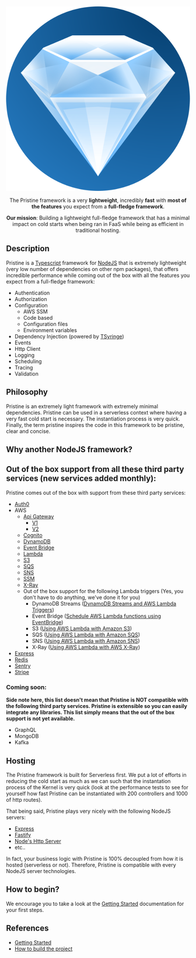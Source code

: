 <p align="center">
    <img src="assets/logo/pristine-logo.svg">
</p>

<p align="center">
    The Pristine framework is a very <strong>lightweight</strong>, incredibly <strong>fast</strong> with <strong>most of the features</strong> you expect from a <strong>full-fledge framework</strong>.
</p>

<p align="center">
<strong>Our mission</strong>: Building a lightweight full-fledge framework that has a minimal impact on cold starts when being ran in FaaS while being as efficient in traditional hosting.
</p>

Description
------------

Pristine is a [Typescript](https://www.typescriptlang.org) framework for [NodeJS](https://nodejs.org/en/) that is extremely lightweight (very low number of dependencies on other npm packages), 
that offers incredible performance while coming out of the box with all the features you expect from a full-fledge framework:

* Authentication
* Authorization
* Configuration
  * AWS SSM
  * Code based
  * Configuration files
  * Environment variables
* Dependency Injection (powered by [TSyringe](https://github.com/microsoft/tsyringe))
* Events
* Http Client
* Logging
* Scheduling
* Tracing
* Validation

Philosophy
------------
Pristine is an extremely light framework with extremely minimal dependencies. Pristine can be used in a serverless context where having a very fast
cold start is necessary. The instantiation process is very quick. Finally, the term pristine inspires the code in this framework to be pristine, clear and concise.

Why another NodeJS framework?
------------



Out of the box support from all these third party services (new services added monthly):
------------
Pristine comes out of the box with support from these third party services:
* [Auth0](https://auth0.com)
* AWS
  * [Api Gateway](https://docs.aws.amazon.com/apigateway/latest/developerguide/welcome.html)
    * [V1](https://docs.aws.amazon.com/apigateway/latest/developerguide/http-api.html)
    * [V2](https://docs.aws.amazon.com/apigatewayv2/latest/api-reference/api-reference.html)
  * [Cognito](https://docs.aws.amazon.com/cognito/index.html)
  * [DynamoDB](https://docs.aws.amazon.com/dynamodb/index.html)
  * [Event Bridge](https://docs.aws.amazon.com/eventbridge/)
  * [Lambda](https://docs.aws.amazon.com/lambda/?id=docs_gateway)
  * [S3](https://docs.aws.amazon.com/s3/)
  * [SQS](https://docs.aws.amazon.com/sqs/)
  * [SNS](https://docs.aws.amazon.com/sns/)
  * [SSM](https://docs.aws.amazon.com/ssm/)
  * [X-Ray](https://docs.aws.amazon.com/ssm)
  * Out of the box support for the following Lambda triggers (Yes, you don't have to do anything, we've done it for you)
    * DynamoDB Streams ([DynamoDB Streams and AWS Lambda Triggers](https://docs.aws.amazon.com/amazondynamodb/latest/developerguide/Streams.Lambda.html))
    * Event Bridge ([Schedule AWS Lambda functions using EventBridge](https://docs.aws.amazon.com/eventbridge/latest/userguide/eb-run-lambda-schedule.html))
    * S3 ([Using AWS Lambda with Amazon S3](https://docs.aws.amazon.com/lambda/latest/dg/with-s3.html))
    * SQS ([Using AWS Lambda with Amazon SQS](https://docs.aws.amazon.com/sqs/))
    * SNS ([Using AWS Lambda with Amazon SNS](https://docs.aws.amazon.com/lambda/latest/dg/with-sns.html))
    * X-Ray ([Using AWS Lambda with AWS X-Ray](https://docs.aws.amazon.com/lambda/latest/dg/services-xray.html))
* [Express](https://github.com/expressjs/express)
* [Redis](https://redis.io)
* [Sentry](https://sentry.io/welcome/)
* [Stripe](https://stripe.com)

### Coming soon:

**Side note here, this list doesn't mean that Pristine is NOT compatible with the following third party services. Pristine is extensible so you can easily integrate any libraries. This list simply means that the out of the box support is not yet available.** 
* GraphQL
* MongoDB
* Kafka


Hosting
------------

The Pristine framework is built for Serverless first. We put a lot of efforts in reducing the cold start as much as we can such that the instantation process of the Kernel is very quick (look at the performance tests to see for yourself how fast Pristine can be instantiated with 200 controllers and 1000 of http routes).

That being said, Pristine plays very nicely with the following NodeJS servers:

* [Express](https://github.com/expressjs/express)
* [Fastify](https://github.com/fastify/fastify)
* [Node's Http Server](https://nodejs.org/en/knowledge/HTTP/servers/how-to-create-a-HTTP-server/)
* etc..

In fact, your business logic with Pristine is 100% decoupled from how it is hosted (serverless or not). Therefore, Pristine is compatible with every NodeJS server technologies.

How to begin?
------------
We encourage you to take a look at the [Getting Started](docs/getting-started/index.md) documentation for your first steps.

References
------------
* [Getting Started](docs/getting-started/index.md)
* [How to build the project](docs/build.md)
